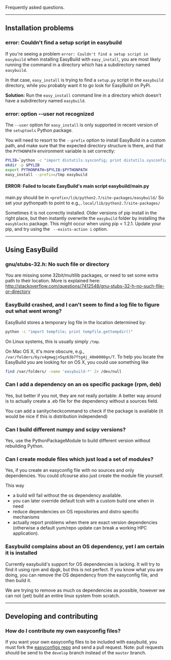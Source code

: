 Frequently asked questions.

***

## Installation problems

### error: Couldn't find a setup script in easybuild

If you're seeing a problem ```error: Couldn't find a setup script in easybuild``` when installing EasyBuild with ```easy_install```, you are most likely running the command in a directory which has a subdirectory named `easybuild`. 

In that case, ```easy_install``` is trying to find a `setup.py` script in the `easybuild` directory, while you probably want it to go look for EasyBuild on PyPi.

**Solution:** Run the ```easy_install``` command line in a directory which doesn't have a subdirectory named `easybuild`.

### error: option --user not recognized

The `--user` option for `easy_install` is only supported in recent version of the `setuptools` Python package.

You will need to resort to the `--prefix` option to install EasyBuild in a custom path, and make sure that the expected directory structure is there, and that the `PYTHONPATH` environment variable is set correctly:

```bash
PYLIB=`python -c "import distutils.sysconfig; print distutils.sysconfig.get_python_lib(prefix='/tmp'); "`
mkdir -p $PYLIB
export PYTHONPATH=$PYLIB:$PYTHONPATH
easy_install --prefix=/tmp easybuild
```
#### ERROR: Failed to locate EasyBuild's main script easybuild/main.py

main.py should be in `<prefix>/lib/python2.7/site-packages/easybuild/`
So set your pythonpath to point to e.g.,`.local/lib/python2.7/site-packages/`

Sometimes it is not correctly installed. Older versions of pip install in the right place, but then instantly overwrite the `easybuild` folder by installing the `easyblocks` package.
This might occur when using pip < 1.2.1. Update your pip, and try using the ` --exists-action i` option.

***

## Using EasyBuild

### gnu/stubs-32.h: No such file or directory
You are missing some 32bit/multilib packages, or need to set some extra path to their location.
More is explained here: http://stackoverflow.com/questions/7412548/gnu-stubs-32-h-no-such-file-or-directory



### EasyBuild crashed, and I can't seem to find a log file to figure out what went wrong?

EasyBuild stores a temporary log file in the location determined by:

```bash
python -c "import tempfile; print tempfile.gettempdir()"
```

On Linux systems, this is usually simply `/tmp`.

On Mac OS X, it's more obscure, e.g., `/var/folders/6y/x4gmwgjn5qz63b7ftg4j_40m0000gn/T`. To help you locate the EasyBuild you are looking for on OS X, you could use something like

```bash
find /var/folders/ -name 'easybuild-*' 2> /dev/null
```

### Can I add a dependency on an os specific package (rpm, deb) ##

Yes, but better if you not, they are not really portable:
A better way around is to actually create a .eb file for the dependency
without a sources field.

You can add a sanitycheckcommand to check if the package is available
(it would be nice if this is distribution independend)

### Can I build different numpy and scipy versions? ##

Yes, use the PythonPackageModule to build different version without rebuilding
Python.

### Can I create module files which just load a set of modules? ##

Yes, if you create an easyconfig file with no sources and only dependencies.
You could ofcourse also just create the module file yourself.

This way
* a build will fail without the os dependency available.
* you can later override default tcsh with a custom build one when in
need
* reduce dependencies on OS repositories and distro specific mechanisms
* actually report problems when there are exact version dependencies
(otherwise a default yum/repo update can break a working HPC
application).

### Easybuild complains about an OS dependency, yet I am certain it is installed

Currently easybuild's support for OS dependencies is lacking. It will try to
find it using rpm and dpgk, but this is not perfect.
If you know what you are doing, you can remove the OS dependency from the
easyconfig file, and then build it.

We are trying to remove as much os dependencies as possible, however we can not (yet) build an entire linux system from scratch.

***

## Developing and contributing

### How do I contribute my own easyconfig files? ##

If you want your own easyconfig files to be included with easybuild, you must
fork the [easyconfigs repo](http://github.com/hpcugent/easybuild-easyconfigs/) and send a pull
request.  Note: pull requests should be send to the `develop` branch instead of
the `master` branch.
